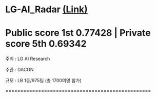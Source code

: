 # LG-AI_Radar [(Link)]([https://dacon.io/competitions/official/236080/leaderboard])

# Public score 1st 0.77428 | Private score 5th 0.69342

주최 : LG AI Research

주관 : DACON

규모 : LB 1등/975팀 (총 1700여명 참가)

=================================================
